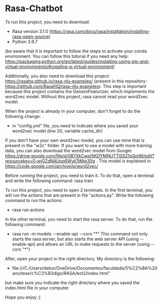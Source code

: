 # Rasa-Chatbot

To run this project, you need to download:
- Rasa version 3.1.0 (https://rasa.com/docs/rasa/installation/installing-rasa-open-source)
- Python 3.9.7

(be aware that it is important to follow the steps to activate your conda environment. You can follow this tutorial if you need any help: https://packaging.python.org/en/latest/guides/installing-using-pip-and-virtual-environments/#creating-a-virtual-environment)

Additionally, you also need to download this project: https://rasahq.github.io/rasa-nlu-examples/ (present in this repository: https://github.com/RasaHQ/rasa-nlu-examples). This step is important because this project contains the GensimFeaturizer, which implements the word2vec model. Without this project, rasa cannot read your word2vec model.

When the project is already in your computer, don't forget to do the following change:
- in "config.yml" file, you need to indicate where you saved your word2vec model (line 20, variable cache_dir)

If you don't have your own word2vec model, you can use mine that is present in the "w2c" folder. If you want to use a model with more training data, you can also download the word2vec model from Google: https://drive.google.com/file/d/0B7XkCwpI5KDYNlNUTTlSS21pQmM/edit?resourcekey=0-wjGZdNAUop6WykTtMip30g . This model is explained in https://code.google.com/archive/p/word2vec/

Before running the project, you need to train it. To do that, open a terminal and write the following command: rasa train


To run this project, you need to open 2 terminals.
In the first terminal, you will run the actions that are present in file "actions.py". Write the following command to run the actions:
- rasa run actions

In the other terminal, you need to start the rasa server. To do that, run the following command:
- rasa run -m models --enable-api --cors "\*"
This command not only starts the rasa server, but also starts the web server API (using --enable-api) and allows an URL to make requests to the server (using --cors "\*")

After, open your project in the right directory. My directory is the following:
- file:///C:/Users/debor/OneDrive/Documentos/faculdade/5%C2%BA%20ano/tese/c%C3%B3digo/RASA/bot2/index.html"

but make sure you indicate the right directory where you saved the index.html file in your computer.

Hope you enjoy :)
